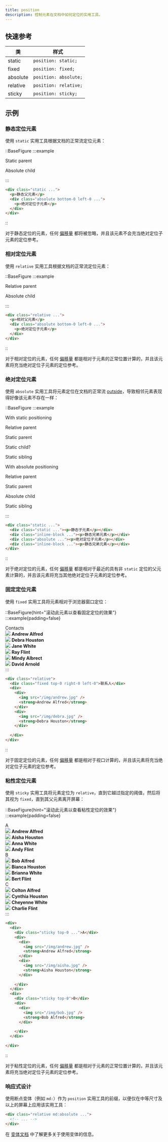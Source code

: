 ```yaml
---
title: position
description: 控制元素在文档中如何定位的实用工具。
---
```


## 快速参考

| 类  | 样式  |
|---|---|
| static  | `position: static;`  |
| fixed  | `position: fixed;`  |
| absolute  | `position: absolute;`  |
| relative  | `position: relative;`  |
| sticky  | `position: sticky;`  |

## 示例

### 静态定位元素

使用 `static` 实用工具根据文档的正常流定位元素：

::BaseFigure
:::example
<div class="relative text-sm leading-6 font-medium">
  <div class="rounded-lg border border-purple-700/10 bg-purple-400/20 p-4 dark:border-0 dark:bg-sky-900/70">
    <div class="static h-32 border border-purple-700/10 bg-purple-400/20 p-4 dark:border-0 dark:bg-sky-400/20">
      <p class="text-purple-700 dark:text-sky-200">Static parent</p>
      <div class="absolute bottom-0 left-0 rounded-lg bg-purple-500 p-4 text-white shadow-lg dark:bg-sky-500">
        <p class="my-0">Absolute child</p>
      </div>
    </div>
  </div>
</div>
:::

```html
<div class="static ...">
  <p>静态父元素</p>
  <div class="absolute bottom-0 left-0 ...">
    <p>绝对定位子元素</p>
  </div>
</div>
```
::

对于静态定位的元素，任何 [偏移量](https://tailwindcss.com/docs/top-right-bottom-left) 都将被忽略，并且该元素不会充当绝对定位子元素的定位参考。

### 相对定位元素

使用 `relative` 实用工具根据文档的正常流定位元素：

::BaseFigure
:::example
<div class="relative text-sm leading-6 font-medium">
  <div class="rounded-lg border border-sky-700/10 bg-sky-400/20 p-4 dark:border-0 dark:bg-blue-900/70">
    <div class="relative h-32 border border-sky-700/10 bg-sky-400/20 p-4 dark:border-0 dark:bg-blue-400/20">
      <p class="text-sky-700 dark:text-white">Relative parent</p>
      <div class="absolute bottom-0 left-0 rounded-lg bg-sky-500 p-4 text-white shadow-lg dark:bg-blue-500">
        <p class="my-0">Absolute child</p>
      </div>
    </div>
  </div>
</div>
:::

```html
<div class="relative ...">
  <p>相对父元素</p>
  <div class="absolute bottom-0 left-0 ...">
    <p>绝对定位子元素</p>
  </div>
</div>
```
::

对于相对定位的元素，任何 [偏移量](https://tailwindcss.com/docs/top-right-bottom-left) 都是相对于元素的正常位置计算的，并且该元素将充当绝对定位子元素的定位参考。

### 绝对定位元素

使用 `absolute` 实用工具将元素定位在文档的正常流 [outside](https://www.google.com/search?q=https://developer.mozilla.org/en-US/docs/Web/CSS/position%23absolute)，导致相邻元素表现得好像该元素不存在一样：

::BaseFigure
:::example
<div class="space-y-8">
  <div>
    <p class="mb-4 text-sm font-medium text-gray-500">With static positioning</p>
    <div class="relative text-sm leading-6 font-medium">
      <div class="relative rounded-lg border border-indigo-700/10 bg-indigo-400/20 p-4 dark:border-0 dark:bg-indigo-900/80">
        <p class="-mt-2 mb-2 text-indigo-700 dark:text-indigo-200">Relative parent</p>
        <div class="static flex h-32 flex-col justify-between border border-indigo-700/10 bg-indigo-400/20 p-4 dark:border-0">
          <p class="text-indigo-700 dark:text-indigo-200">Static parent</p>
          <div class="flex gap-4">
            <div class="bottom-0 left-0 rounded-lg bg-indigo-500 p-4 text-white shadow-lg">
              <p class="my-0">Static child?</p>
            </div>
            <div class="rounded-lg bg-indigo-100 p-4 text-indigo-600 shadow-lg">
              <p class="my-0">Static sibling</p>
            </div>
          </div>
        </div>
      </div>
    </div>
  </div>
  <div>
    <p class="mb-4 text-sm font-medium text-gray-500">With absolute positioning</p>
    <div class="relative text-sm leading-6 font-medium">
      <div class="relative rounded-lg border border-indigo-700/10 bg-indigo-400/20 p-4 dark:border-0 dark:bg-indigo-900/80">
        <p class="-mt-2 mb-2 text-indigo-700 dark:text-indigo-200">Relative parent</p>
        <div class="static flex h-32 flex-col justify-between border border-indigo-700/10 bg-indigo-400/20 p-4 dark:border-0">
          <p class="text-indigo-700 dark:text-indigo-200">Static parent</p>
          <div class="flex gap-4">
            <div class="absolute top-0 right-0 rounded-lg bg-indigo-500 p-4 text-white shadow-lg">
              <p class="my-0">Absolute child</p>
            </div>
            <div class="rounded-lg bg-indigo-100 p-4 text-indigo-600 shadow-lg">
              <p class="my-0">Static sibling</p>
            </div>
          </div>
        </div>
      </div>
    </div>
  </div>
</div>
:::

```html
<div class="static ...">
  <div class="static ..."><p>静态子元素</p></div>
  <div class="inline-block ..."><p>静态兄弟元素</p></div>
  <div class="absolute ..."><p>绝对定位子元素</p></div>
  <div class="inline-block ..."><p>静态兄弟元素</p></div>
</div>
```
::

对于绝对定位的元素，任何 [偏移量](https://tailwindcss.com/docs/top-right-bottom-left) 都是相对于最近的具有非 `static` 定位的父元素计算的，并且该元素将充当其他绝对定位子元素的定位参考。

### 固定定位元素

使用 `fixed` 实用工具将元素相对于浏览器窗口定位：

::BaseFigure{hint="滚动此元素以查看固定定位的效果"}
:::example{padding=false}
<div class="px-3">
  <div class="relative mx-auto h-80 max-w-md overflow-hidden bg-white shadow-lg ring-1 ring-gray-900/5 dark:bg-gray-800">
    <div class="absolute top-0 right-0 left-0 flex items-center bg-gray-50/90 px-4 py-3 text-sm font-semibold text-gray-900 ring-1 ring-900/10 backdrop-blur-sm dark:bg-gray-700/90 dark:text-gray-200 dark:ring-black/10">
      Contacts
    </div>
    <div class="flex h-80 flex-col divide-y divide-gray-200 overflow-auto dark:divide-gray-200/5">
      <div class="flex items-center gap-4 p-4">
        <img
          class="size-12 rounded-full"
          src="https://images.unsplash.com/photo-1501196354995-cbb51c65aaea?ixlib=rb-1.2.1&ixid=MnwxMjA3fDB8MHxwaG90by1wYWdlfHx8fGVufDB8fHx8&auto=format&fit=facearea&facepad=4&w=256&h=256&q=80"
        />
        <strong class="text-sm font-medium text-gray-900 dark:text-gray-200">Andrew Alfred</strong>
      </div>
      <div class="flex items-center gap-4 p-4">
        <img
          class="size-12 rounded-full"
          src="https://images.unsplash.com/photo-1531123897727-8f129e1688ce?ixlib=rb-1.2.1&ixid=MnwxMjA3fDB8MHxwaG90by1wYWdlfHx8fGVufDB8fHx8&auto=format&fit=facearea&facepad=4&w=256&h=256&q=80"
        />
        <strong class="text-sm font-medium text-gray-900 dark:text-gray-200">Debra Houston</strong>
      </div>
      <div class="flex items-center gap-4 p-4">
        <img
          class="size-12 rounded-full"
          src="https://images.unsplash.com/photo-1517841905240-472988babdf9?ixlib=rb-1.2.1&ixid=MnwxMjA3fDB8MHxwaG90by1wYWdlfHx8fGVufDB8fHx8&auto=format&fit=facearea&facepad=4&w=256&h=256&q=80"
        />
        <strong class="text-sm font-medium text-gray-900 dark:text-gray-200">Jane White</strong>
      </div>
      <div class="flex items-center gap-4 p-4">
        <img
          class="size-12 rounded-full"
          src="https://images.unsplash.com/photo-1531427186611-ecfd6d936c79?ixlib=rb-1.2.1&ixid=MnwxMjA3fDB8MHxwaG90by1wYWdlfHx8fGVufDB8fHx8&auto=format&fit=facearea&facepad=4&w=256&h=256&q=80"
        />
        <strong class="text-sm font-medium text-gray-900 dark:text-gray-200">Ray Flint</strong>
      </div>
      <div class="flex items-center gap-4 p-4">
        <img
          class="size-12 rounded-full"
          src="https://images.unsplash.com/photo-1580489944761-15a19d654956?ixlib=rb-1.2.1&ixid=MnwxMjA3fDB8MHxwaG90by1wYWdlfHx8fGVufDB8fHx8&auto=format&fit=facearea&facepad=4&w=256&h=256&q=80"
        />
        <strong class="text-sm font-medium text-gray-900 dark:text-gray-200">Mindy Albrect</strong>
      </div>
      <div class="flex items-center gap-4 p-4">
        <img
          class="size-12 rounded-full"
          src="https://images.unsplash.com/photo-1492562080023-ab3db95bfbce?ixlib=rb-1.2.1&ixid=MnwxMjA3fDB8MHxwaG90by1wYWdlfHx8fGVufDB8fHx8&auto=format&fit=facearea&facepad=4&w=256&h=256&q=80"
        />
        <strong class="text-sm font-medium text-gray-900 dark:text-gray-200">David Arnold</strong>
      </div>
    </div>
  </div>
</div>
:::

```html
<div class="relative">
  <div class="fixed top-0 right-0 left-0">联系人</div>
  <div>
    <div>
      <img src="/img/andrew.jpg" />
      <strong>Andrew Alfred</strong>
    </div>
    <div>
      <img src="/img/debra.jpg" />
      <strong>Debra Houston</strong>
    </div>
    
  </div>
</div>
```
::

对于固定定位的元素，任何 [偏移量](https://tailwindcss.com/docs/top-right-bottom-left) 都是相对于视口计算的，并且该元素将充当绝对定位子元素的定位参考。

### 粘性定位元素

使用 `sticky` 实用工具将元素定位为 `relative`，直到它越过指定的阈值，然后将其视为 `fixed`，直到其父元素离开屏幕：

::BaseFigure{hint="滚动此元素以查看粘性定位的效果"}
:::example{padding=false}
<div class="px-3">
  <div class="relative mx-auto -my-px h-80 max-w-md overflow-auto bg-white shadow-lg ring-1 ring-gray-900/5 dark:bg-gray-800">
    <div class="relative">
      <div class="sticky top-0 flex items-center bg-gray-50/90 px-4 py-3 text-sm font-semibold text-gray-900 ring-1 ring-gray-900/10 backdrop-blur-sm dark:bg-gray-700/90 dark:text-gray-200 dark:ring-black/10">
        A
      </div>
      <div class="divide-y divide-gray-200 dark:divide-gray-200/5">
        <div class="flex items-center gap-4 p-4">
          <img
            class="size-12 rounded-full"
            src="https://images.unsplash.com/photo-1501196354995-cbb51c65aaea?ixlib=rb-1.2.1&ixid=MnwxMjA3fDB8MHxwaG90by1wYWdlfHx8fGVufDB8fHx8&auto=format&fit=facearea&facepad=4&w=256&h=256&q=80"
          />
          <strong class="text-sm font-medium text-gray-900 dark:text-gray-200">Andrew Alfred</strong>
        </div>
        <div class="flex items-center gap-4 p-4">
          <img
            class="size-12 rounded-full"
            src="https://images.unsplash.com/photo-1531123897727-8f129e1688ce?ixlib=rb-1.2.1&ixid=MnwxMjA3fDB8MHxwaG90by1wYWdlfHx8fGVufDB8fHx8&auto=format&fit=facearea&facepad=4&w=256&h=256&q=80"
          />
          <strong class="text-sm font-medium text-gray-900 dark:text-gray-200">Aisha Houston</strong>
        </div>
        <div class="flex items-center gap-4 p-4">
          <img
            class="size-12 rounded-full"
            src="https://images.unsplash.com/photo-1517841905240-472988babdf9?ixlib=rb-1.2.1&ixid=MnwxMjA3fDB8MHxwaG90by1wYWdlfHx8fGVufDB8fHx8&auto=format&fit=facearea&facepad=4&w=256&h=256&q=80"
          />
          <strong class="text-sm font-medium text-gray-900 dark:text-gray-200">Anna White</strong>
        </div>
        <div class="flex items-center gap-4 p-4">
          <img
            class="size-12 rounded-full"
            src="https://images.unsplash.com/photo-1531427186611-ecfd6d936c79?ixlib=rb-1.2.1&ixid=MnwxMjA3fDB8MHxwaG90by1wYWdlfHx8fGVufDB8fHx8&auto=format&fit=facearea&facepad=4&w=256&h=256&q=80"
          />
          <strong class="text-sm font-medium text-gray-900 dark:text-gray-200">Andy Flint</strong>
        </div>
      </div>
    </div>
    <div class="relative">
      <div class="sticky top-0 flex items-center bg-gray-50/90 px-4 py-3 text-sm font-semibold text-gray-900 ring-1 ring-gray-900/10 backdrop-blur-sm dark:bg-gray-700/90 dark:text-gray-200 dark:ring-black/10">
        B
      </div>
      <div class="divide-y divide-gray-200 dark:divide-gray-200/5">
        <div class="flex items-center gap-4 p-4">
          <img
            class="size-12 rounded-full"
            src="https://images.unsplash.com/photo-1501196354995-cbb51c65aaea?ixlib=rb-1.2.1&ixid=MnwxMjA3fDB8MHxwaG90by1wYWdlfHx8fGVufDB8fHx8&auto=format&fit=facearea&facepad=4&w=256&h=256&q=80"
          />
          <strong class="text-sm font-medium text-gray-900 dark:text-gray-200">Bob Alfred</strong>
        </div>
        <div class="flex items-center gap-4 p-4">
          <img
            class="size-12 rounded-full"
            src="https://images.unsplash.com/photo-1531123897727-8f129e1688ce?ixlib=rb-1.2.1&ixid=MnwxMjA3fDB8MHxwaG90by1wYWdlfHx8fGVufDB8fHx8&auto=format&fit=facearea&facepad=4&w=256&h=256&q=80"
          />
          <strong class="text-sm font-medium text-gray-900 dark:text-gray-200">Bianca Houston</strong>
        </div>
        <div class="flex items-center gap-4 p-4">
          <img
            class="size-12 rounded-full"
            src="https://images.unsplash.com/photo-1517841905240-472988babdf9?ixlib=rb-1.2.1&ixid=MnwxMjA3fDB8MHxwaG90by1wYWdlfHx8fGVufDB8fHx8&auto=format&fit=facearea&facepad=4&w=256&h=256&q=80"
          />
          <strong class="text-sm font-medium text-gray-900 dark:text-gray-200">Brianna White</strong>
        </div>
        <div class="flex items-center gap-4 p-4">
          <img
            class="size-12 rounded-full"
            src="https://images.unsplash.com/photo-1531427186611-ecfd6d936c79?ixlib=rb-1.2.1&ixid=MnwxMjA3fDB8MHxwaG90by1wYWdlfHx8fGVufDB8fHx8&auto=format&fit=facearea&facepad=4&w=256&h=256&q=80"
          />
          <strong class="text-sm font-medium text-gray-900 dark:text-gray-200">Bert Flint</strong>
        </div>
      </div>
    </div>
    <div class="relative">
      <div class="sticky top-0 flex items-center bg-gray-50/90 px-4 py-3 text-sm font-semibold text-gray-900 ring-1 ring-gray-900/10 backdrop-blur-sm dark:bg-gray-700/90 dark:text-gray-200 dark:ring-black/10">
        C
      </div>
      <div class="divide-y divide-gray-200 dark:divide-gray-200/5">
        <div class="flex items-center gap-4 p-4">
          <img
            class="size-12 rounded-full"
            src="https://images.unsplash.com/photo-1501196354995-cbb51c65aaea?ixlib=rb-1.2.1&ixid=MnwxMjA3fDB8MHxwaG90by1wYWdlfHx8fGVufDB8fHx8&auto=format&fit=facearea&facepad=4&w=256&h=256&q=80"
          />
          <strong class="text-sm font-medium text-gray-900 dark:text-gray-200">Colton Alfred</strong>
        </div>
        <div class="flex items-center gap-4 p-4">
          <img
            class="size-12 rounded-full"
            src="https://images.unsplash.com/photo-1531123897727-8f129e1688ce?ixlib=rb-1.2.1&ixid=MnwxMjA3fDB8MHxwaG90by1wYWdlfHx8fGVufDB8fHx8&auto=format&fit=facearea&facepad=4&w=256&h=256&q=80"
          />
          <strong class="text-sm font-medium text-gray-900 dark:text-gray-200">Cynthia Houston</strong>
        </div>
        <div class="flex items-center gap-4 p-4">
          <img
            class="size-12 rounded-full"
            src="https://images.unsplash.com/photo-1517841905240-472988babdf9?ixlib=rb-1.2.1&ixid=MnwxMjA3fDB8MHxwaG90by1wYWdlfHx8fGVufDB8fHx8&auto=format&fit=facearea&facepad=4&w=256&h=256&q=80"
          />
          <strong class="text-sm font-medium text-gray-900 dark:text-gray-200">Cheyenne White</strong>
        </div>
        <div class="flex items-center gap-4 p-4">
          <img
            class="size-12 rounded-full"
            src="https://images.unsplash.com/photo-1531427186611-ecfd6d936c79?ixlib=rb-1.2.1&ixid=MnwxMjA3fDB8MHxwaG90by1wYWdlfHx8fGVufDB8fHx8&auto=format&fit=facearea&facepad=4&w=256&h=256&q=80"
          />
          <strong class="text-sm font-medium text-gray-900 dark:text-gray-200">Charlie Flint</strong>
        </div>
      </div>
    </div>
  </div>
</div>
:::

```html
<div>
  <div>
    <div class="sticky top-0 ...">A</div>
    <div>
      <div>
        <img src="/img/andrew.jpg" />
        <strong>Andrew Alfred</strong>
      </div>
      <div>
        <img src="/img/aisha.jpg" />
        <strong>Aisha Houston</strong>
      </div>
      
    </div>
  </div>
  <div>
    <div class="sticky top-0">B</div>
    <div>
      <div>
        <img src="/img/bob.jpg" />
        <strong>Bob Alfred</strong>
      </div>
      
    </div>
  </div>
  
</div>
```
::

对于粘性定位的元素，任何 [偏移量](https://tailwindcss.com/docs/top-right-bottom-left) 都是相对于元素的正常位置计算的，并且该元素将充当绝对定位子元素的定位参考。

### 响应式设计

使用断点变体（例如 `md:`）作为 `position` 实用工具的前缀，以便仅在中等尺寸及以上的屏幕上应用该实用工具：

```html
<div class="relative md:absolute ...">
  <!-- ... -->
</div>
```

在 [变体文档](https://tailwindcss.com/docs/responsive-design) 中了解更多关于使用变体的信息。


